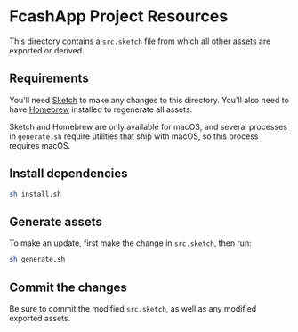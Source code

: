 # FcashApp Project Resources

This directory contains a `src.sketch` file from which all other assets are exported or derived.

## Requirements

You'll need [Sketch](https://www.sketchapp.com/) to make any changes to this directory. You'll also need to have [Homebrew](http://brew.sh/) installed to regenerate all assets.

Sketch and Homebrew are only available for macOS, and several processes in `generate.sh` require utilities that ship with macOS, so this process requires macOS.

## Install dependencies

```sh
sh install.sh
```

## Generate assets

To make an update, first make the change in `src.sketch`, then run:

```sh
sh generate.sh
```

## Commit the changes

Be sure to commit the modified `src.sketch`, as well as any modified exported assets.
